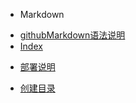 -  Markdown
  * [githubMarkdown语法说明](笔记说明/markdown/githubMarkdown语法说明.md)
  * [Index](笔记说明/markdown/index.md)
  
- [部署说明](笔记说明/部署说明/readme.md)

- [创建目录](笔记说明/创建目录.md)
